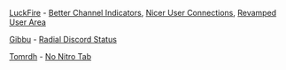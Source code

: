 [LuckFire](https://github.com/LuckFire) - [Better Channel Indicators](https://github.com/LuckFire/BetterChannelIndicators), [Nicer User Connections](https://github.com/LuckFire/Nicer-User-Connections), [Revamped User Area](https://github.com/LuckFire/RevampedUserArea)

[Gibbu](https://www.gibbu.me) - [Radial Discord Status](https://github.com/DiscordStyles/RadialStatus)

[Tomrdh](https://github.com/Tomrdh) - [No Nitro Tab](https://github.com/Tomrdh/discord-addons/blob/master/download-themes-here)
